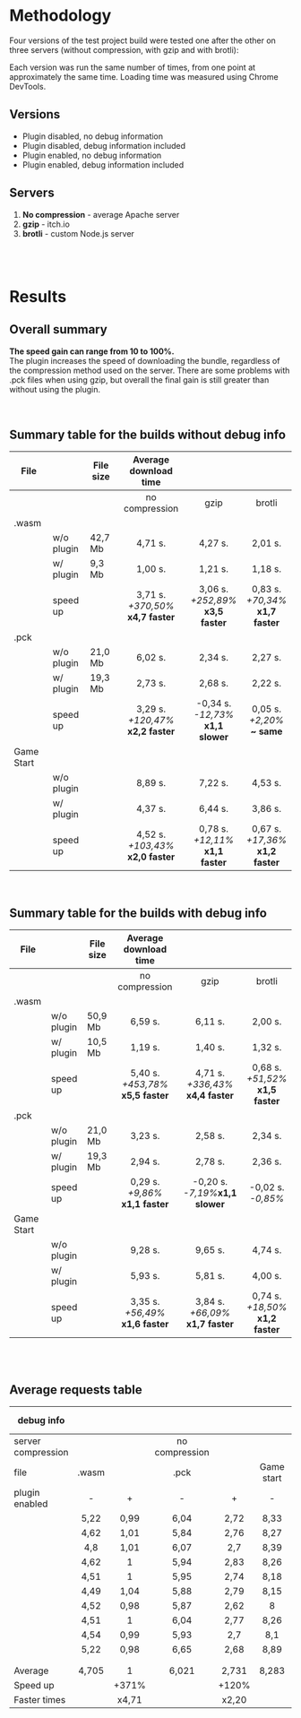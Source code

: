 # Methodology

Four versions of the test project build were tested one after the other on three servers (without compression, with gzip and with brotli):

Each version was run the same number of times, from one point at approximately the same time. Loading time was measured using Chrome DevTools.

## Versions

- Plugin disabled, no debug information
- Plugin disabled, debug information included
- Plugin enabled, no debug information
- Plugin enabled, debug information included

## Servers

1. **No compression** - average Apache server
2. **gzip** - itch.io
3. **brotli** - custom Node.js server

<br/>
<br/>

# Results

## Overall summary

**The speed gain can range from 10 to 100%.**
<br/>
The plugin increases the speed of downloading the bundle, regardless of the compression method used on the server. There are some problems with .pck files when using gzip, but overall the final gain is still greater than without using the plugin.

<br/>

## Summary table for the builds without debug info
					
| File || File size | Average download time	|||
|---|-|---|:-:|:-:|:-:|
||||no compression | gzip | brotli
|.wasm
|| w/o plugin | 42,7 Mb | 4,71 s. | 4,27 s. | 2,01 s.
|| w/ plugin | 9,3 Mb | 1,00 s. | 1,21 s. | 1,18 s.
|| speed up|| 3,71 s.<br/>_+370,50%_<br/>**x4,7 faster** | 3,06 s.<br/>_+252,89%_<br/>**x3,5 faster** | 0,83 s.<br/>_+70,34%_<br/>**x1,7 faster** |
|.pck					
|| w/o plugin | 21,0 Mb | 6,02 s. | 2,34 s. | 2,27 s.
|| w/ plugin | 19,3 Mb | 2,73 s. | 2,68 s. | 2,22 s.
|| speed up	|| 3,29 s.<br/>_+120,47%_<br/>**x2,2 faster** | -0,34 s.<br/>_-12,73%_<br/>**x1,1 slower** | 0,05 s.<br/>_+2,20%_<br/>**~ same** |
| Game Start					
|| w/o plugin || 8,89 s. | 7,22 s. | 4,53 s.
|| w/ plugin || 4,37 s. | 6,44 s. | 3,86 s.
|| speed up || 4,52 s.<br/>_+103,43%_<br/>**x2,0 faster** |	0,78 s.<br/>_+12,11%_<br/>**x1,1 faster** | 0,67 s.<br/>_+17,36%_<br/>**x1,2 faster** |

<br/>

## Summary table for the builds with debug info
					
| File || File size | Average download time	|||
|---|-|---|:-:|:-:|:-:|
||||no compression | gzip | brotli
|.wasm
|| w/o plugin | 50,9 Mb | 6,59 s. | 6,11 s. | 2,00 s.
|| w/ plugin | 10,5 Mb | 1,19 s. | 1,40 s. | 1,32 s.
|| speed up || 5,40 s.<br/>_+453,78%_<br/>**x5,5 faster** | 4,71 s.<br/>_+336,43%_<br/>**x4,4 faster** | 0,68 s.<br/>_+51,52%_<br/>**x1,5 faster** |
|.pck					
|| w/o plugin | 21,0 Mb | 3,23 s. | 2,58 s. | 2,34 s.
|| w/ plugin | 19,3 Mb | 2,94 s. | 2,78 s. | 2,36 s.
|| speed up || 0,29 s.<br/>_+9,86%_<br/>**x1,1 faster** |-0,20 s.<br/>_-7,19%_**x1,1 slower** |-0,02 s.<br/>_-0,85%_|**~ same**|
| Game Start					
|| w/o plugin || 9,28 s. | 9,65 s. | 4,74 s.
|| w/ plugin || 5,93 s. | 5,81 s. | 4,00 s.
|| speed up || 3,35 s.<br/>_+56,49%_<br/>**x1,6 faster** | 3,84 s.<br/>_+66,09%_<br/>**x1,7 faster** |0,74 s.<br/>_+18,50%_<br/>**x1,2 faster** |

<br/>
<br/>

## Average requests table

| debug info|||||||||w/o debug||||||||||||||||||with debug ||||||||||
| - | :-: | :-: | :-: | :-: | :-: | :-: | :-: | :-: | :-: | :-: | :-: | :-: | :-: | :-: | :-: | :-: | :-: | :-: | :-: | :-: | :-: | :-: | :-: | :-: | :-: | :-: | :-: | :-: | :-: | :-: | :-: | :-: | :-: | :-: | :-: | :-: |
| server compression|||no compression||||||gzip||||||brotli||||||no compression||||||gzip||||||brotli||||
| file | .wasm || .pck || Game start || .wasm || .pck || Game start || .wasm || .pck || Game start || .wasm || .pck || Game start || .wasm || .pck || Game start || .wasm || .pck || Game start ||
| plugin enabled | \- | \+ | \- | \+ | \- | \+ | \- | \+ | \- | \+ | \- | \+ | \- | \+ | \- | \+ | \- | \+ | \- | \+ | \- | \+ | \- | \+ | \- | \+ | \- | \+ | \- | \+ | \- | \+ | \- | \+ | \- | \+ |
| | 5,22 | 0,99 | 6,04 | 2,72 | 8,33 | 5,43 | 4,5 | 1,55 | 2,42 | 2,87 | 7,69 | 5,5 | 2,13 | 1,1 | 2,53 | 2,12 | 4,9 | 3,76 | 5,41 | 1,42 | 6,67 | 3,28 | 9,28 | 5,06 | 5,88 | 1,37 | 2,45 | 2,75 | 9,25 | 5,95 | 2,09 | 1,31 | 2,35 | 2,35 | 4,93 | 4,07
| | 4,62 | 1,01 | 5,84 | 2,76 | 8,27 | 5,47 | 5,11 | 1,18 | 2,32 | 2,61 | 9,29 | 6,09 | 2,06 | 1,1 | 2,39 | 2,17 | 3,55 | 2,82 | 5,36 | 1,18 | 6,64 | 2,99 | 9,33 | 6 | 6,04 | 1,4 | 2,31 | 2,79 | 9,08 | 5,77 | 2,29 | 1,23 | 2,51 | 2,34 | 5,15 | 5,19
| | 4,8 | 1,01 | 6,07 | 2,7 | 8,39 | 5,53 | 5,6 | 1,15 | 2,32 | 2,66 | 8,77 | 5,36 | 1,72 | 1,4 | 2,06 | 2,43 | 4,32 | 4,12 | 5,39 | 1,21 | 6,68 | 3,41 | 9,15 | 7,34 | 5,72 | 1,37 | 2,32 | 2,76 | 9,07 | 5,74 | 2,08 | 1,23 | 2,39 | 2,3 | 4,93 | 5,24
| | 4,62 | 1 | 5,94 | 2,83 | 8,26 | 5,49 | 6,3 | 1,19 | 2,24 | 2,72 | 9,8 | 5,48 | 1,94 | 1,38 | 2,3 | 2,41 | 3,5 | 4,06 | 5,29 | 1,16 | 6,61 | 2,91 | 9,13 | 4,61 | 5,63 | 1,43 | 2,42 | 2,76 | 8,9 | 5,77 | 2,04 | 1,31 | 2,38 | 2,36 | 4,86 | 5,31
| | 4,51 | 1 | 5,95 | 2,74 | 8,18 | 5,46 | 5,26 | 1,16 | 2,37 | 2,65 | 9,42 | 5,48 | 1,82 | 1,09 | 2,17 | 2,22 | 4,4 | 4,92 | 5,38 | 1,14 | 6,66 | 2,93 | 9,18 | 4,75 | 5,79 | 1,47 | 2,29 | 2,75 | 9,71 | 5,78 | 2,11 | 1,4 | 2,56 | 2,53 | 5,01 | 4,29
| | 4,49 | 1,04 | 5,88 | 2,79 | 8,15 | 4,64 | 4,88 | 1,26 | 2,32 | 2,67 | 7,77 | 6,3 | 1,95 | 1,15 | 2,28 | 2,17 | 4,46 | 4 | 5,44 | 1,12 | 6,68 | 2,9 | 9,19 | 4,59 | 5,98 | 1,37 | 2,36 | 2,74 | 9,16 | 5,74 | 2,07 | 1,3 | 2,37 | 2,41 | 4,84 | 4,16
| | 4,52 | 0,98 | 5,87 | 2,62 | 8 | 4,32 | 4,57 | 1,19 | 2,33 | 2,69 | 7,98 | 6,01 | 1,76 | 1,11 | 2,12 | 2,14 | 3,31 | 3,74 | 5,91 | 1,13 | 6,6 | 2,95 | 9,17 | 5,97 | 5,56 | 1,48 | 2,43 | 2,86 | 8,66 | 5,89 | 1,97 | 1,35 | 2,33 | 2,36 | 4,79 | 4,05
| | 4,51 | 1 | 6,04 | 2,77 | 8,26 | 4,48 | 5,54 | 1,16 | 2,27 | 2,63 | 8,43 | 5,58 | 2,01 | 1,12 | 2,35 | 2,18 | 4,57 | 4,78 | 5,4 | 1,12 | 6,66 | 2,99 | 9,79 | 5,94 | 6,38 | 1,47 | 2,36 | 2,79 | 9,4 | 5,81 | 2,15 | 1,33 | 2,38 | 2,38 | 4,88 | 5,34
| | 4,54 | 0,99 | 5,93 | 2,7 | 8,1 | 5,44 | 4,41 | 1,19 | 2,38 | 2,66 | 7,2 | 5,44 | 1,71 | 1,16 | 2,15 | 2,19 | 4,34 | 3,84 | 5,3 | 1,14 | 6,57 | 2,91 | 9,18 | 5,84 | 6,06 | 1,62 | 2,38 | 2,82 | 9,24 | 5,78 | 2,28 | 1,47 | 2,63 | 2,54 | 4,09 | 4,21
| | 5,22 | 0,98 | 6,65 | 2,68 | 8,89 | 4,37 | 4,27 | 1,21 | 2,41 | 2,63 | 7,22 | 6,44 | 2,01 | 1,18 | 2,37 | 2,2 | 4,53 | 3,86 | 6,59 | 1,19 | 3,23 | 2,94 | 9,28 | 5,93 | 6,11 | 1,4 | 2,58 | 2,78 | 9,65 | 5,81 | 2 | 1,32 | 2,34 | 2,36 | 4,74 | 4 |				
||||||||||||||||||||||||||||||||||||||
||||||||||||||||||||||||||||||||||||||
| Average |4,705|1|6,021|2,731|8,283|5,063|5,044|1,224|2,338|2,679|8,357|5,768|1,911|1,179|2,272|2,223|4,188|3,99|5,547|1,181|6,3|3,021|9,268|5,603|5,915|1,438|2,39|2,78|9,212|5,804|2,108|1,325|2,424|2,393|4,822|4,586
| Speed up ||+371%||+120%||+64%||+312%||-13%||+45%||+62%||+2%||+5%||+370%||+109%||+65%||+311%||-14%||+59%||+59%||+1%||+5%|
| Faster times ||x4,71||x2,20||x1,64||x4,12||x0,87||x1,45||x1,62||x1,02||x1,05||x4,70||x2,09||x1,65||x4,11||x0,86||x1,59||x1,59||x1,01||x1,05	